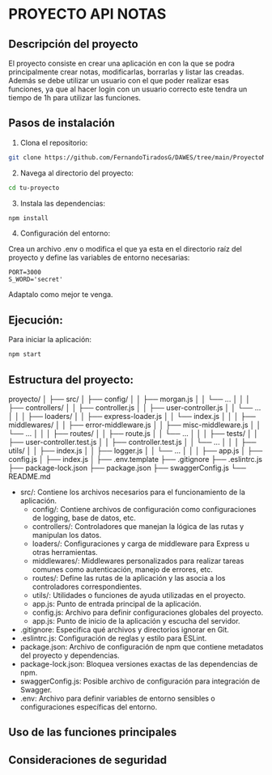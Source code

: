 # PROYECTO API NOTAS

## Descripción del proyecto

El proyecto consiste en crear una aplicación en con la que se podra principalmente crear notas, modificarlas, borrarlas y listar las creadas. Además se debe utilizar un usuario con el que poder realizar esas funciones, ya que al hacer login con un usuario correcto este tendra un tiempo de 1h para utilizar las funciones.

## Pasos de instalación

1. Clona el repositorio:

```bash
git clone https://github.com/FernandoTiradosG/DAWES/tree/main/ProyectoNotas
```

2. Navega al directorio del proyecto:

```bash
cd tu-proyecto
```

3. Instala las dependencias:

```bash
npm install
```

4. Configuración del entorno:

Crea un archivo .env o modifica el que ya esta en el directorio raíz del proyecto y define las variables de entorno necesarias:

```env
PORT=3000
S_WORD='secret'
```

Adaptalo como mejor te venga.

## Ejecución:

Para iniciar la aplicación:

```bash
npm start
```

## Estructura del proyecto:

proyecto/
│
├── src/
│ ├── config/
│ │   ├── morgan.js
│ │   └── ...
│ │
│ ├── controllers/
│ │   ├── controller.js
│ │   ├── user-controller.js
│ │   └── ...
│ │
│ ├── loaders/
│ │   ├── express-loader.js
│ │   └── index.js
│ │
│ ├── middlewares/
│ │   ├── error-middleware.js
│ │   ├── misc-middleware.js
│ │   └── ...
│ │
│ ├── routes/
│ │   ├── route.js
│ │   └── ...
│ │
│ ├── tests/
│ │   ├── user-controller.test.js
│ │   ├── controller.test.js
│ │   └── ...
│ │
│ ├── utils/
│ │   ├── index.js
│ │   ├── logger.js
│ │   └── ...
│ │
│ ├── app.js
│ ├── config.js
│ ├── index.js
│
├── .env.template
├── .gitignore
├── .eslintrc.js
├── package-lock.json
├── package.json
├── swaggerConfig.js
└── README.md

+ src/: Contiene los archivos necesarios para el funcionamiento de la aplicación.
  + config/: Contiene archivos de configuración como configuraciones de logging, base de datos, etc.
  + controllers/: Controladores que manejan la lógica de las rutas y manipulan los datos.
  + loaders/: Configuraciones y carga de middleware para Express u otras herramientas.
  + middlewares/: Middlewares personalizados para realizar tareas comunes como autenticación, manejo de errores, etc.
  + routes/: Define las rutas de la aplicación y las asocia a los controladores correspondientes.
  + utils/: Utilidades o funciones de ayuda utilizadas en el proyecto.
  + app.js: Punto de entrada principal de la aplicación.
  + config.js: Archivo para definir configuraciones globales del proyecto.
  + app.js: Punto de inicio de la aplicación y escucha del servidor.
+ .gitignore: Especifica qué archivos y directorios ignorar en Git.
+ .eslintrc.js: Configuración de reglas y estilo para ESLint.
+ package.json: Archivo de configuración de npm que contiene metadatos del proyecto y dependencias.
+ package-lock.json: Bloquea versiones exactas de las dependencias de npm.
+ swaggerConfig.js: Posible archivo de configuración para integración de Swagger.
+ .env: Archivo para definir variables de entorno sensibles o configuraciones específicas del entorno.

## Uso de las funciones principales

## Consideraciones de seguridad

